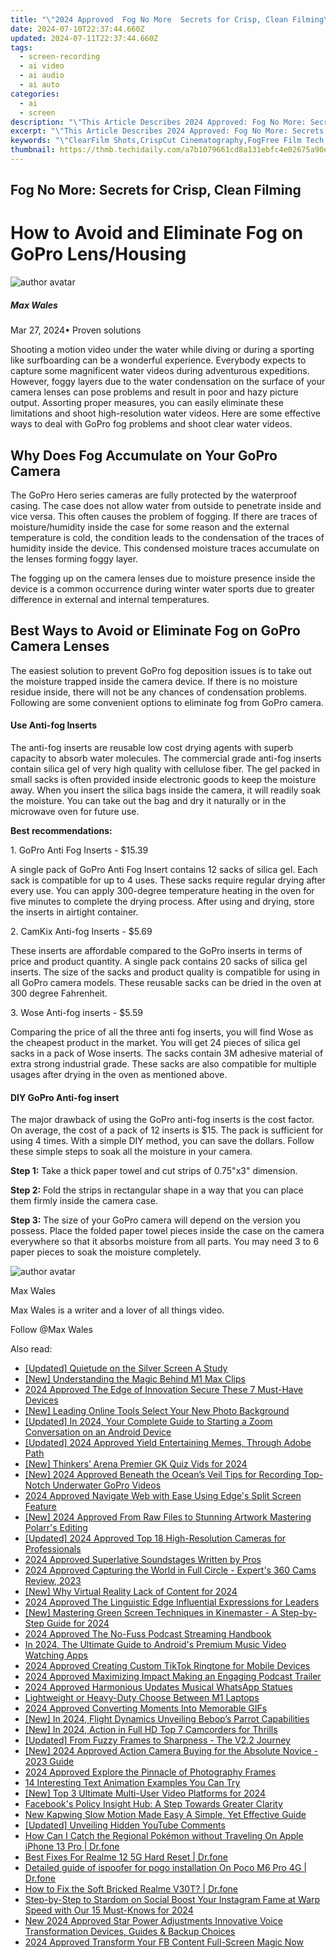 ```yaml
---
title: "\"2024 Approved  Fog No More  Secrets for Crisp, Clean Filming\""
date: 2024-07-10T22:37:44.660Z
updated: 2024-07-11T22:37:44.660Z
tags: 
  - screen-recording
  - ai video
  - ai audio
  - ai auto
categories: 
  - ai
  - screen
description: "\"This Article Describes 2024 Approved: Fog No More: Secrets for Crisp, Clean Filming\""
excerpt: "\"This Article Describes 2024 Approved: Fog No More: Secrets for Crisp, Clean Filming\""
keywords: "\"ClearFilm Shots,CrispCut Cinematography,FogFree Film Tech,DryDropoff Shooting,Anti-Fog Filming Hacks,ClarityCinema Methods,CleanShot Techniques\""
thumbnail: https://thmb.techidaily.com/a7b1079661cd8a131ebfc4e02675a90ed3f73ee624780bb20b2d8532eb393d21.jpg
---
```


## Fog No More: Secrets for Crisp, Clean Filming

# How to Avoid and Eliminate Fog on GoPro Lens/Housing

![author avatar](https://images.wondershare.com/filmora/article-images/max-wales-author.jpg)

##### Max Wales

 Mar 27, 2024• Proven solutions

 Shooting a motion video under the water while diving or during a sporting like surfboarding can be a wonderful experience. Everybody expects to capture some magnificent water videos during adventurous expeditions. However, foggy layers due to the water condensation on the surface of your camera lenses can pose problems and result in poor and hazy picture output. Assorting proper measures, you can easily eliminate these limitations and shoot high-resolution water videos. Here are some effective ways to deal with GoPro fog problems and shoot clear water videos.

## Why Does Fog Accumulate on Your GoPro Camera

 The GoPro Hero series cameras are fully protected by the waterproof casing. The case does not allow water from outside to penetrate inside and vice versa. This often causes the problem of fogging. If there are traces of moisture/humidity inside the case for some reason and the external temperature is cold, the condition leads to the condensation of the traces of humidity inside the device. This condensed moisture traces accumulate on the lenses forming foggy layer.

 The fogging up on the camera lenses due to moisture presence inside the device is a common occurrence during winter water sports due to greater difference in external and internal temperatures.

## Best Ways to Avoid or Eliminate Fog on GoPro Camera Lenses

 The easiest solution to prevent GoPro fog deposition issues is to take out the moisture trapped inside the camera device. If there is no moisture residue inside, there will not be any chances of condensation problems. Following are some convenient options to eliminate fog from GoPro camera.

#### Use Anti-fog Inserts

 The anti-fog inserts are reusable low cost drying agents with superb capacity to absorb water molecules. The commercial grade anti-fog inserts contain silica gel of very high quality with cellulose fiber. The gel packed in small sacks is often provided inside electronic goods to keep the moisture away. When you insert the silica bags inside the camera, it will readily soak the moisture. You can take out the bag and dry it naturally or in the microwave oven for future use.

**Best recommendations:**

 1\. GoPro Anti Fog Inserts - $15.39

 A single pack of GoPro Anti Fog Insert contains 12 sacks of silica gel. Each sack is compatible for up to 4 uses. These sacks require regular drying after every use. You can apply 300-degree temperature heating in the oven for five minutes to complete the drying process. After using and drying, store the inserts in airtight container.

 2\. CamKix Anti-fog Inserts - $5.69

 These inserts are affordable compared to the GoPro inserts in terms of price and product quantity. A single pack contains 20 sacks of silica gel inserts. The size of the sacks and product quality is compatible for using in all GoPro camera models. These reusable sacks can be dried in the oven at 300 degree Fahrenheit.

 3\. Wose Anti-fog inserts - $5.59

 Comparing the price of all the three anti fog inserts, you will find Wose as the cheapest product in the market. You will get 24 pieces of silica gel sacks in a pack of Wose inserts. The sacks contain 3M adhesive material of extra strong industrial grade. These sacks are also compatible for multiple usages after drying in the oven as mentioned above.

#### DIY GoPro Anti-fog insert

 The major drawback of using the GoPro anti-fog inserts is the cost factor. On average, the cost of a pack of 12 inserts is $15\. The pack is sufficient for using 4 times. With a simple DIY method, you can save the dollars. Follow these simple steps to soak all the moisture in your camera.

**Step 1:** Take a thick paper towel and cut strips of 0.75"x3" dimension.

**Step 2:** Fold the strips in rectangular shape in a way that you can place them firmly inside the camera case.

**Step 3:** The size of your GoPro camera will depend on the version you possess. Place the folded paper towel pieces inside the case on the camera everywhere so that it absorbs moisture from all parts. You may need 3 to 6 paper pieces to soak the moisture completely.

![author avatar](https://images.wondershare.com/filmora/article-images/max-wales-author.jpg)

Max Wales

Max Wales is a writer and a lover of all things video.

Follow @Max Wales


<ins class="adsbygoogle"
     style="display:block"
     data-ad-format="autorelaxed"
     data-ad-client="ca-pub-7571918770474297"
     data-ad-slot="1223367746"></ins>



<ins class="adsbygoogle"
     style="display:block"
     data-ad-client="ca-pub-7571918770474297"
     data-ad-slot="8358498916"
     data-ad-format="auto"
     data-full-width-responsive="true"></ins>




<span class="atpl-alsoreadstyle">Also read:</span>
<div><ul>
<li><a href="https://article-tips.techidaily.com/updated-quietude-on-the-silver-screen-a-study/"><u>[Updated] Quietude on the Silver Screen  A Study</u></a></li>
<li><a href="https://article-tips.techidaily.com/new-understanding-the-magic-behind-m1-max-clips/"><u>[New] Understanding the Magic Behind M1 Max Clips</u></a></li>
<li><a href="https://article-tips.techidaily.com/2024-approved-the-edge-of-innovation-secure-these-7-must-have-devices/"><u>2024 Approved  The Edge of Innovation  Secure These 7 Must-Have Devices</u></a></li>
<li><a href="https://article-tips.techidaily.com/new-leading-online-tools-select-your-new-photo-background/"><u>[New] Leading Online Tools  Select Your New Photo Background</u></a></li>
<li><a href="https://article-tips.techidaily.com/updated-in-2024-your-complete-guide-to-starting-a-zoom-conversation-on-an-android-device/"><u>[Updated] In 2024, Your Complete Guide to Starting a Zoom Conversation on an Android Device</u></a></li>
<li><a href="https://article-tips.techidaily.com/updated-2024-approved-yield-entertaining-memes-through-adobe-path/"><u>[Updated] 2024 Approved  Yield Entertaining Memes, Through Adobe Path</u></a></li>
<li><a href="https://article-tips.techidaily.com/new-thinkers-arena-premier-gk-quiz-vids-for-2024/"><u>[New] Thinkers’ Arena  Premier GK Quiz Vids for 2024</u></a></li>
<li><a href="https://article-tips.techidaily.com/new-2024-approved-beneath-the-oceans-veil-tips-for-recording-top-notch-underwater-gopro-videos/"><u>[New] 2024 Approved  Beneath the Ocean’s Veil  Tips for Recording Top-Notch Underwater GoPro Videos</u></a></li>
<li><a href="https://article-tips.techidaily.com/2024-approved-navigate-web-with-ease-using-edges-split-screen-feature/"><u>2024 Approved  Navigate Web with Ease Using Edge's Split Screen Feature</u></a></li>
<li><a href="https://article-tips.techidaily.com/new-2024-approved-from-raw-files-to-stunning-artwork-mastering-polarrs-editing/"><u>[New] 2024 Approved  From Raw Files to Stunning Artwork  Mastering Polarr's Editing</u></a></li>
<li><a href="https://article-tips.techidaily.com/updated-2024-approved-top-18-high-resolution-cameras-for-professionals/"><u>[Updated] 2024 Approved  Top 18 High-Resolution Cameras for Professionals</u></a></li>
<li><a href="https://article-tips.techidaily.com/2024-approved-superlative-soundstages-written-by-pros/"><u>2024 Approved  Superlative Soundstages Written by Pros</u></a></li>
<li><a href="https://article-tips.techidaily.com/2024-approved-capturing-the-world-in-full-circle-experts-360-cams-review-2023/"><u>2024 Approved  Capturing the World in Full Circle - Expert's 360 Cams Review, 2023</u></a></li>
<li><a href="https://article-tips.techidaily.com/new-why-virtual-reality-lack-of-content-for-2024/"><u>[New] Why Virtual Reality Lack of Content for 2024</u></a></li>
<li><a href="https://article-tips.techidaily.com/2024-approved-the-linguistic-edge-influential-expressions-for-leaders/"><u>2024 Approved  The Linguistic Edge  Influential Expressions for Leaders</u></a></li>
<li><a href="https://article-tips.techidaily.com/new-mastering-green-screen-techniques-in-kinemaster-a-step-by-step-guide-for-2024/"><u>[New] Mastering Green Screen Techniques in Kinemaster - A Step-by-Step Guide for 2024</u></a></li>
<li><a href="https://article-tips.techidaily.com/2024-approved-the-no-fuss-podcast-streaming-handbook/"><u>2024 Approved  The No-Fuss Podcast Streaming Handbook</u></a></li>
<li><a href="https://article-tips.techidaily.com/in-2024-the-ultimate-guide-to-androids-premium-music-video-watching-apps/"><u>In 2024, The Ultimate Guide to Android's Premium Music Video Watching Apps</u></a></li>
<li><a href="https://article-tips.techidaily.com/2024-approved-creating-custom-tiktok-ringtone-for-mobile-devices/"><u>2024 Approved  Creating Custom TikTok Ringtone for Mobile Devices</u></a></li>
<li><a href="https://article-tips.techidaily.com/2024-approved-maximizing-impact-making-an-engaging-podcast-trailer/"><u>2024 Approved  Maximizing Impact  Making an Engaging Podcast Trailer</u></a></li>
<li><a href="https://article-tips.techidaily.com/2024-approved-harmonious-updates-musical-whatsapp-statues/"><u>2024 Approved  Harmonious Updates  Musical WhatsApp Statues</u></a></li>
<li><a href="https://article-tips.techidaily.com/lightweight-or-heavy-duty-choose-between-m1-laptops/"><u>Lightweight or Heavy-Duty  Choose Between M1 Laptops</u></a></li>
<li><a href="https://article-tips.techidaily.com/2024-approved-converting-moments-into-memorable-gifs/"><u>2024 Approved  Converting Moments Into Memorable GIFs</u></a></li>
<li><a href="https://article-tips.techidaily.com/new-in-2024-flight-dynamics-unveiling-bebops-parrot-capabilities/"><u>[New] In 2024, Flight Dynamics  Unveiling Bebop’s Parrot Capabilities</u></a></li>
<li><a href="https://article-tips.techidaily.com/new-in-2024-action-in-full-hd-top-7-camcorders-for-thrills/"><u>[New] In 2024, Action in Full HD  Top 7 Camcorders for Thrills</u></a></li>
<li><a href="https://article-tips.techidaily.com/updated-from-fuzzy-frames-to-sharpness-the-v22-journey/"><u>[Updated] From Fuzzy Frames to Sharpness - The V2.2 Journey</u></a></li>
<li><a href="https://article-tips.techidaily.com/new-2024-approved-action-camera-buying-for-the-absolute-novice-2023-guide/"><u>[New] 2024 Approved  Action Camera Buying for the Absolute Novice - 2023 Guide</u></a></li>
<li><a href="https://article-tips.techidaily.com/2024-approved-explore-the-pinnacle-of-photography-frames/"><u>2024 Approved  Explore the Pinnacle of Photography Frames</u></a></li>
<li><a href="https://article-tips.techidaily.com/14-interesting-text-animation-examples-you-can-try/"><u>14 Interesting Text Animation Examples You Can Try</u></a></li>
<li><a href="https://desktop-recording.techidaily.com/new-top-3-ultimate-multi-user-video-platforms-for-2024/"><u>[New] Top 3 Ultimate Multi-User Video Platforms for 2024</u></a></li>
<li><a href="https://facebook.techidaily.com/facebooks-policy-insight-hub-a-step-towards-greater-clarity/"><u>Facebook's Policy Insight Hub: A Step Towards Greater Clarity</u></a></li>
<li><a href="https://ai-driven-video-production.techidaily.com/new-kapwing-slow-motion-made-easy-a-simple-yet-effective-guide/"><u>New Kapwing Slow Motion Made Easy A Simple, Yet Effective Guide</u></a></li>
<li><a href="https://some-guidance.techidaily.com/updated-unveiling-hidden-youtube-comments/"><u>[Updated] Unveiling Hidden YouTube Comments</u></a></li>
<li><a href="https://ios-pokemon-go.techidaily.com/how-can-i-catch-the-regional-pokemon-without-traveling-on-apple-iphone-13-pro-drfone-by-drfone-virtual-ios/"><u>How Can I Catch the Regional Pokémon without Traveling On Apple iPhone 13 Pro | Dr.fone</u></a></li>
<li><a href="https://techidaily.com/best-fixes-for-realme-12-5g-hard-reset-drfone-by-drfone-reset-android-reset-android/"><u>Best Fixes For Realme 12 5G Hard Reset | Dr.fone</u></a></li>
<li><a href="https://pokemon-go-android.techidaily.com/detailed-guide-of-ispoofer-for-pogo-installation-on-poco-m6-pro-4g-drfone-by-drfone-virtual-android/"><u>Detailed guide of ispoofer for pogo installation On Poco M6 Pro 4G | Dr.fone</u></a></li>
<li><a href="https://fix-guide.techidaily.com/how-to-fix-the-soft-bricked-realme-v30t-drfone-by-drfone-fix-android-problems-fix-android-problems/"><u>How to Fix the Soft Bricked Realme V30T? | Dr.fone</u></a></li>
<li><a href="https://instagram-video-files.techidaily.com/step-by-step-to-stardom-on-social-boost-your-instagram-fame-at-warp-speed-with-our-15-must-knows-for-2024/"><u>Step-by-Step to Stardom on Social  Boost Your Instagram Fame at Warp Speed with Our 15 Must-Knows for 2024</u></a></li>
<li><a href="https://audio-shaping.techidaily.com/new-2024-approved-star-power-adjustments-innovative-voice-transformation-devices-guides-and-backup-choices/"><u>New 2024 Approved Star Power Adjustments Innovative Voice Transformation Devices, Guides & Backup Choices</u></a></li>
<li><a href="https://facebook-video-recording.techidaily.com/2024-approved-transform-your-fb-content-full-screen-magic-now/"><u>2024 Approved  Transform Your FB Content  Full-Screen Magic Now</u></a></li>
</ul></div>
